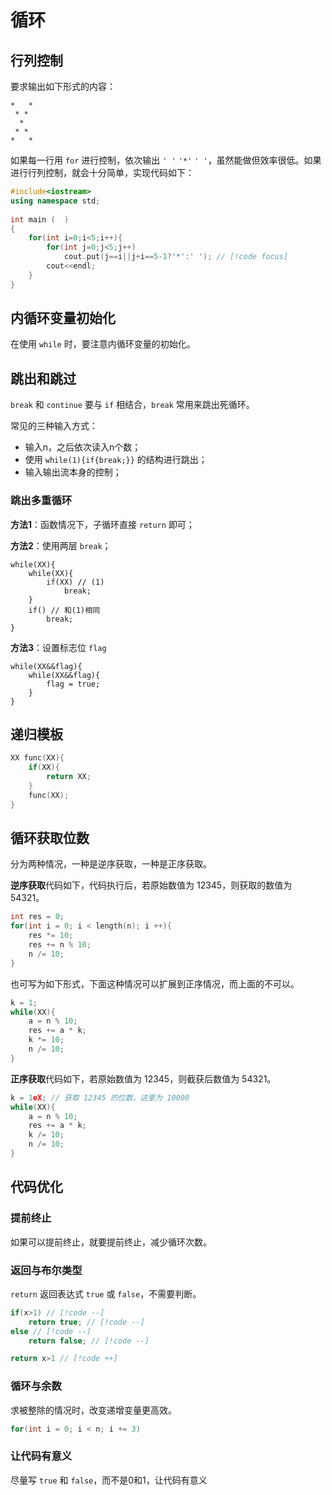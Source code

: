 # 循环

## 行列控制

要求输出如下形式的内容：

```
*   *
 * * 
  *  
 * *
*   *
```

如果每一行用 `for` 进行控制，依次输出 `' '` `'*'` `' '`，虽然能做但效率很低。如果进行行列控制，就会十分简单，实现代码如下：

```cpp
#include<iostream>
using namespace std;
 
int main (  )
{
    for(int i=0;i<5;i++){
        for(int j=0;j<5;j++)
            cout.put(j==i||j+i==5-1?'*':' '); // [!code focus]
        cout<<endl;
    }
}
```

## 内循环变量初始化

在使用 `while` 时，要注意内循环变量的初始化。

## 跳出和跳过

`break` 和 `continue` 要与 `if` 相结合，`break` 常用来跳出死循环。

常见的三种输入方式：

- 输入n，之后依次读入n个数；
- 使用 `while(1){if{break;}}` 的结构进行跳出；
- 输入输出流本身的控制；

### 跳出多重循环

**方法1**：函数情况下，子循环直接 `return` 即可；

**方法2**：使用两层 `break`；

```cpp{3,4,6,7}
while(XX){
    while(XX){
        if(XX) // (1)
            break;
    }
    if() // 和(1)相同
        break;
}
```

**方法3**：设置标志位 `flag`

```cpp{1,2}
while(XX&&flag){
    while(XX&&flag){
        flag = true;
    }
}
```

## 递归模板

```cpp
XX func(XX){
    if(XX){
        return XX;
    }
    func(XX);
}
```

## 循环获取位数

分为两种情况，一种是逆序获取，一种是正序获取。

**逆序获取**代码如下，代码执行后，若原始数值为 12345，则获取的数值为 54321。

```cpp
int res = 0;
for(int i = 0; i < length(n); i ++){
    res *= 10;
    res += n % 10;
    n /= 10;
}
```

也可写为如下形式，下面这种情况可以扩展到正序情况，而上面的不可以。

```cpp
k = 1;
while(XX){
    a = n % 10;
    res += a * k;
    k *= 10;
    n /= 10;
}
```

**正序获取**代码如下，若原始数值为 12345，则截获后数值为 54321。

```cpp
k = 1eX; // 获取 12345 的位数，这里为 10000
while(XX){
    a = n % 10;
    res += a * k;
    k /= 10;
    n /= 10;
}
```

## 代码优化

### 提前终止

如果可以提前终止，就要提前终止，减少循环次数。

### 返回与布尔类型

`return` 返回表达式 `true` 或 `false`，不需要判断。
    
```cpp
if(x>1) // [!code --]
    return true; // [!code --]
else // [!code --]
    return false; // [!code --]

return x>1 // [!code ++]
```

### 循环与余数

求被整除的情况时，改变递增变量更高效。
    
```cpp
for(int i = 0; i < n; i += 3)
```

### 让代码有意义

尽量写 `true` 和 `false`，而不是0和1，让代码有意义